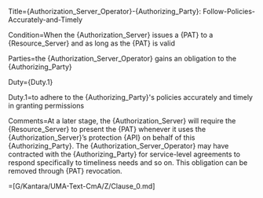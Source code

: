 Title={Authorization_Server_Operator}-{Authorizing_Party}: Follow-Policies-Accurately-and-Timely

Condition=When the {Authorization_Server} issues a {PAT} to a {Resource_Server} and as long as the {PAT} is valid

Parties=the {Authorization_Server_Operator} gains an obligation to the {Authorizing_Party}

Duty={Duty.1}

Duty.1=to adhere to the {Authorizing_Party}'s policies accurately and timely in granting permissions

Comments=At a later stage, the {Authorization_Server} will require the {Resource_Server} to present the {PAT} whenever it uses the {Authorization_Server}’s protection {API} on behalf of this {Authorizing_Party}. The {Authorization_Server_Operator} may have contracted with the {Authorizing_Party} for service-level agreements to respond specifically to timeliness needs and so on. This obligation can be removed through {PAT} revocation.

=[G/Kantara/UMA-Text-CmA/Z/Clause_0.md]
